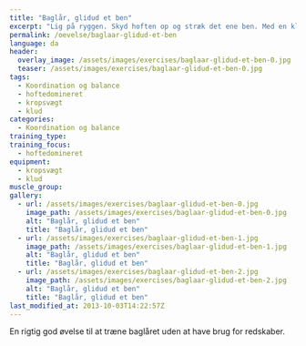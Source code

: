 ```yaml
---
title: "Baglår, glidud et ben"
excerpt: "Lig på ryggen. Skyd hoften op og stræk det ene ben. Med en klud under den anden fod lader du fødderne glide udad indtil kroppen er så ret som muligt. Træk dig tilbage til udgangspunktet."
permalink: /oevelse/baglaar-glidud-et-ben
language: da
header:
  overlay_image: /assets/images/exercises/baglaar-glidud-et-ben-0.jpg
  teaser: /assets/images/exercises/baglaar-glidud-et-ben-0.jpg
tags:
  - Koordination og balance
  - hoftedomineret
  - kropsvægt
  - klud
categories:
  - Koordination og balance
training_type: 
training_focus: 
  - hoftedomineret
equipment:
  - kropsvægt
  - klud
muscle_group:
gallery:
  - url: /assets/images/exercises/baglaar-glidud-et-ben-0.jpg
    image_path: /assets/images/exercises/baglaar-glidud-et-ben-0.jpg
    alt: "Baglår, glidud et ben"
    title: "Baglår, glidud et ben"
  - url: /assets/images/exercises/baglaar-glidud-et-ben-1.jpg
    image_path: /assets/images/exercises/baglaar-glidud-et-ben-1.jpg
    alt: "Baglår, glidud et ben"
    title: "Baglår, glidud et ben"
  - url: /assets/images/exercises/baglaar-glidud-et-ben-2.jpg
    image_path: /assets/images/exercises/baglaar-glidud-et-ben-2.jpg
    alt: "Baglår, glidud et ben"
    title: "Baglår, glidud et ben"
last_modified_at: 2013-10-03T14:22:57Z
---
```


En rigtig god øvelse til at træne baglåret uden at have brug for redskaber.
